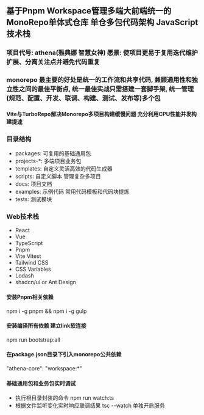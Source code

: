 ## 基于Pnpm Workspace管理多端大前端统一的MonoRepo单体式仓库 单仓多包代码架构 JavaScript技术栈

### 项目代号: athena(雅典娜 智慧女神) 愿景: 使项目更易于复用迭代维护扩展、分离关注点并避免代码重复

### monorepo 最主要的好处是统一的工作流和共享代码, 兼顾通用性和独立性之间的最佳平衡点, 统一最佳实战只需搭建一套脚手架, 统一管理(规范、配置、开发、联调、构建、测试、发布等)多个包
#### Vite与TurboRepo解决Monorepo多项目构建缓慢问题 充分利用CPU性能并发构建提速

### 目录结构

- packages: 可复用的基础通用包
- projects-*: 多端项目业务包
- templates: 自定义灵活高效的代码生成器
- scripts: 自定义脚本 管理复杂多项目
- docs: 项目文档
- examples: 示例代码 常用代码模板和代码块提炼
- tests: 测试模块

### Web技术栈

- React
- Vue
- TypeScript
- Pnpm
- Vite Vitest
- Tailwind CSS
- CSS Variables
- Lodash
- shadcn/ui or Ant Design

#### 安装Pnpm相关依赖

npm i -g pnpm &&  npm i -g gulp

#### 安装编译所有依赖 建立link软连接

npm run bootstrap:all

#### 在package.json目录下引入monorepo公共依赖

"athena-core": "workspace:*"

#### 基础通用包和业务包实时调试

- 执行根目录封装的命令 npm run watch:ts
- 根据文件监听变化实时响应联调结果 tsc --watch 单独开启服务

